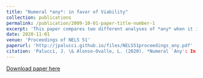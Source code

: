 ```yaml
---
title: "Numeral *any*: in favor of Viability"
collection: publications
permalink: /publication/2009-10-01-paper-title-number-1
excerpt: 'This paper compares two different analyses of *any* when it is modified by a numeral.'
date: 2020-11-01
venue: 'Proceedings of NELS 51'
paperurl: 'http://jpalucci.github.io/files/NELS51proceedings_any.pdf'
citation: 'Palucci, J. \& Alonso-Ovalle, L. (2020). *Numeral `Any': In Favor of Viability*. Proceedings of the 51st Annual Meeting of the North East Linguistics Society.'
---
```


[Download paper here](http://jpalucci.github.io/files/NELS51proceedings_any.pdf)


